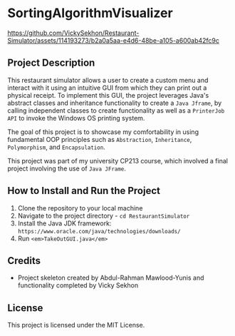 # SortingAlgorithmVisualizer

https://github.com/VickySekhon/Restaurant-Simulator/assets/114193273/b2a0a5aa-e4d6-48be-a105-a600ab42fc9c

## Project Description
This restaurant simulator allows a user to create a custom menu and interact with it using an intuitive GUI from which they can print out a physical receipt. To implement this GUI, the project leverages Java's abstract classes and inheritance functionality to create a ```Java Jframe```, by calling independent classes to create functionality as well as a ```PrinterJob API``` to invoke the Windows OS printing system.

The goal of this project is to showcase my comfortability in using fundamental OOP principles such as ```Abstraction```, ```Inheritance```, ```Polymorphism```, and ```Encapsulation```.

This project was part of my university CP213 course, which involved a final project involving the use of ```Java JFrame```.

## How to Install and Run the Project

1. Clone the repository to your local machine
2. Navigate to the project directory - ```cd RestaurantSimulator```
3. Install the Java JDK framework: ```https://www.oracle.com/java/technologies/downloads/```
4. Run ```<em>TakeOutGUI.java</em>```

## Credits
- Project skeleton created by Abdul-Rahman Mawlood-Yunis and functionality completed by Vicky Sekhon

## License
This project is licensed under the MIT License.
